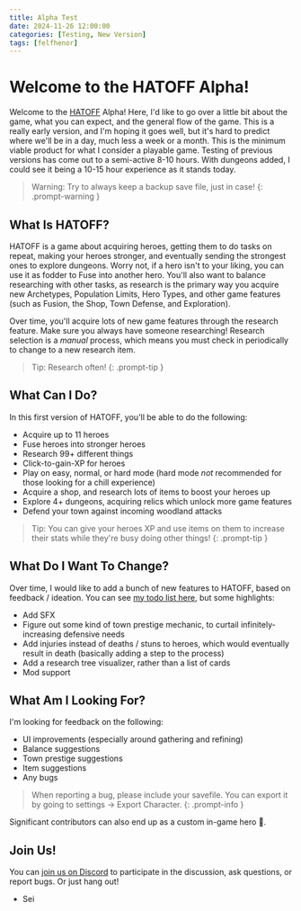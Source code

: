 ```yaml
---
title: Alpha Test
date: 2024-11-26 12:00:00
categories: [Testing, New Version]
tags: [felfhenor]
---
```


# Welcome to the HATOFF Alpha!

Welcome to the [HATOFF](https://heroes.felfhenor.com) Alpha! Here, I'd like to go over a little bit about the game, what you can expect, and the general flow of the game. This is a really early version, and I'm hoping it goes well, but it's hard to predict where we'll be in a day, much less a week or a month. This is the minimum viable product for what I consider a playable game. Testing of previous versions has come out to a semi-active 8-10 hours. With dungeons added, I could see it being a 10-15 hour experience as it stands today.

> Warning: Try to always keep a backup save file, just in case!
{: .prompt-warning }

## What Is HATOFF?

HATOFF is a game about acquiring heroes, getting them to do tasks on repeat, making your heroes stronger, and eventually sending the strongest ones to explore dungeons. Worry not, if a hero isn't to your liking, you can use it as fodder to Fuse into another hero. You'll also want to balance researching with other tasks, as research is the primary way you acquire new Archetypes, Population Limits, Hero Types, and other game features (such as Fusion, the Shop, Town Defense, and Exploration).

Over time, you'll acquire lots of new game features through the research feature. Make sure you always have someone researching! Research selection is a _manual_ process, which means you must check in periodically to change to a new research item.

> Tip: Research often!
{: .prompt-tip }

## What Can I Do?

In this first version of HATOFF, you'll be able to do the following:

- Acquire up to 11 heroes
- Fuse heroes into stronger heroes
- Research 99+ different things
- Click-to-gain-XP for heroes
- Play on easy, normal, or hard mode (hard mode _not_ recommended for those looking for a chill experience)
- Acquire a shop, and research lots of items to boost your heroes up
- Explore 4+ dungeons, acquiring relics which unlock more game features
- Defend your town against incoming woodland attacks

> Tip: You can give your heroes XP and use items on them to increase their stats while they're busy doing other things!
{: .prompt-tip }

## What Do I Want To Change?

Over time, I would like to add a bunch of new features to HATOFF, based on feedback / ideation. You can see [my todo list here](https://github.com/orgs/felfhenor/projects/1/views/1?query=sort%3Aupdated-desc+is%3Aopen), but some highlights:

- Add SFX
- Figure out some kind of town prestige mechanic, to curtail infinitely-increasing defensive needs
- Add injuries instead of deaths / stuns to heroes, which would eventually result in death (basically adding a step to the process)
- Add a research tree visualizer, rather than a list of cards
- Mod support

## What Am I Looking For?

I'm looking for feedback on the following:

- UI improvements (especially around gathering and refining)
- Balance suggestions
- Town prestige suggestions
- Item suggestions
- Any bugs

> When reporting a bug, please include your savefile. You can export it by going to settings -> Export Character.
{: .prompt-info }

Significant contributors can also end up as a custom in-game hero 👀.

## Join Us!

You can [join us on Discord](https://discord.felfhenor.com/) to participate in the discussion, ask questions, or report bugs. Or just hang out!

- Sei
